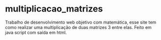 # multiplicacao_matrizes
Trabalho de desenvolvimento web objetivo com matemática, esse site tem como realizar uma multiplicação de duas matrizes 3 entre elas. Feito em java script com saída em html.
